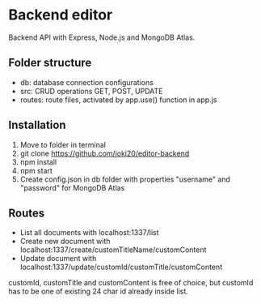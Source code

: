 # Backend editor

Backend API with Express, Node.js and MongoDB Atlas.

## Folder structure

-   db: database connection configurations
-   src: CRUD operations GET, POST, UPDATE
-   routes: route files, activated by app.use() function in app.js

## Installation

1. Move to folder in terminal
2. git clone https://github.com/joki20/editor-backend
3. npm install
4. npm start
5. Create config.json in db folder with properties "username" and "password" for MongoDB Atlas

## Routes

-   List all documents with localhost:1337/list
-   Create new document with localhost:1337/create/customTitleName/customContent
-   Update document with localhost:1337/update/customId/customTitle/customContent

customId, customTitle and customContent is free of choice, but customId has to be one of existing 24 char id already inside list.
